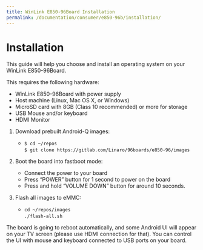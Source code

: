 ```yaml
---
title: WinLink E850-96Board Installation
permalink: /documentation/consumer/e850-96b/installation/
---
```

# Installation

This guide will help you choose and install an operating system on your WinLink E850-96Board.

This requires the following hardware:

- WinLink E850-96Board with power supply
- Host machine (Linux, Mac OS X, or Windows)
- MicroSD card with 8GB (Class 10 recommended) or more for storage
- USB Mouse and/or keyboard
- HDMI Monitor

1. Download prebuilt Android-Q images:
    - `$ cd ~/repos`<br>`$ git clone https://gitlab.com/Linaro/96boards/e850-96/images`


2. Boot the board into fastboot mode:
    - Connect the power to your board
    - Press “POWER” button for 1 second to power on the board
    - Press and hold “VOLUME DOWN” button for around 10 seconds.

3. Flash all images to eMMC:
   - `cd ~/repos/images`<br>`./flash-all.sh`

The board is going to reboot automatically, and some Android UI will appear on your TV screen
(please use HDMI connection for that). You can control the UI with mouse and keyboard connected
to USB ports on your board.